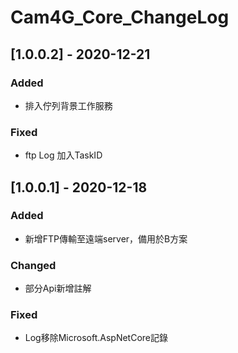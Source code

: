 # Cam4G_Core_ChangeLog

## [1.0.0.2] - 2020-12-21

### Added

- 排入佇列背景工作服務

### Fixed

- ftp Log 加入TaskID

## [1.0.0.1] - 2020-12-18

### Added

- 新增FTP傳輸至遠端server，備用於B方案

### Changed

- 部分Api新增註解

### Fixed

- Log移除Microsoft.AspNetCore記錄




